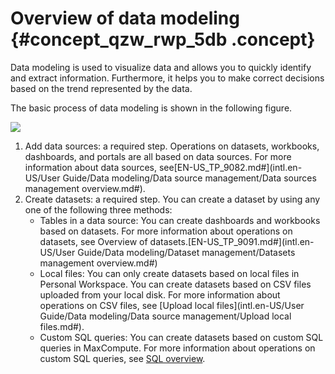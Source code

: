 # Overview of data modeling {#concept_qzw_rwp_5db .concept}

Data modeling is used to visualize data and allows you to quickly identify and extract information. Furthermore, it helps you to make correct decisions based on the trend represented by the data.

The basic process of data modeling is shown in the following figure.

![](http://static-aliyun-doc.oss-cn-hangzhou.aliyuncs.com/assets/img/9080/15445821771290_en-US.png)

1.  Add data sources: a required step. Operations on datasets, workbooks, dashboards, and portals are all based on data sources. For more information about data sources, see[EN-US\_TP\_9082.md\#](intl.en-US/User Guide/Data modeling/Data source management/Data sources management overview.md#).
2.  Create datasets: a required step. You can create a dataset by using any one of the following three methods:
    -   Tables in a data source: You can create dashboards and workbooks based on datasets. For more information about operations on datasets, see Overview of datasets.[EN-US\_TP\_9091.md\#](intl.en-US/User Guide/Data modeling/Dataset management/Datasets management overview.md#)
    -   Local files: You can only create datasets based on local files in Personal Workspace. You can create datasets based on CSV files uploaded from your local disk. For more information about operations on CSV files, see [Upload local files](intl.en-US/User Guide/Data modeling/Data source management/Upload local files.md#).
    -   Custom SQL queries: You can create datasets based on custom SQL queries in MaxCompute. For more information about operations on custom SQL queries, see [SQL overview](https://www.alibabacloud.com/help/doc-detail/27860.htm?spm=a2c63.p38356.a3.4.64c91d9a38fP3C).

